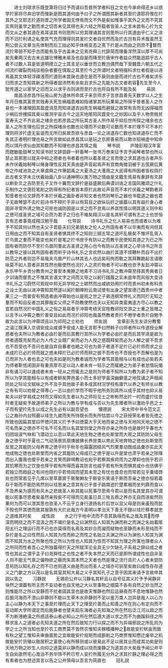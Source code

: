 <!-- { "loadSidebar": true } -->
　　进士刘球求乐既登第将归过予而请曰吾昔所学者科目之文也今承命得还乡以绩学扵家将尽弃旧学而惟新是图其道何由予曰子之所谓图其新者其至扵道耶将惟在扵其外之文耶志扵道则昔之所学者固无悖焉而文不外是矣如惟事乎其外之文而不究其实焉则虽学之勤而求之切吾未见其得也夫六经之所载者皆圣人之言未尝有心扵为文而文从之者其道在焉耳读其书则思所以穷其理诵其言则思所以行其道由乎仁义之涂而不汨扵利诱之私使其气充而理得则其发扵文者自优然而及扵古岂有异术哉虽然王荆公尝云文章当先体制而后工拙必知乎体格变态之髙下扵是从而由之则庶不瞀而流扵卑弱不知乎古而能有及乎古盖未之见焉尧舜三代辞简而理备浑然深以厚不可尚矣先秦两汉去古未远雄壮博雅未易及也自是而降至扵唐宋作者益众然能追踪乎古人者不过数人耳是皆道明德立之士其言足以垂世而立教岂偶然哉下至魏晋六朝五代之间流扵磔裂而纯驳相杂者要在慎取之耳至扵今之所谓时文者特掇科求仕者假是以进焉虽其文体轻浮疎浅而扵道则未尝戾也道在是而不戾则由是而进扵古也不难矣求乐归而求之吾知其新之所得者固沛然有余矣且求乐之先能为古文者若容先生至今人犹传道之以家学之旧而又以求乎古则进而至扵古也将自有所不能及矣
　　易説
　　南昌涂彦昌作玩易山房为退休所命其子来京师求子言彦昌善先天数学以人之生年月日推其富贵贫贱寿夭死生祸福患难如指诸掌其所玩果易之所得乎昔者圣人之作易也一本诸理因其盈虚消息而知进退吉凶死生祸福而避就之故常有吉而无凶得福而少祸后世捜探其奥以推测宇宙古今之运天地隂阳风霆变化之妙因以及乎人物贵贱贫富寿夭之不齐此易之绪余也若彦昌之所玩其古圣人所作易乎抑后世所探之绪余也古圣人之所言理也后世之所探绪余也数也论理而不论数可论数而不本扵理不可不本扵理则将涉扵虚无妄诞而无所归矣故吾欲与彦昌一论之进退存亡数也知进退存亡而不失其正者明扵理也易之所言故如此彦昌其以是玩之京房善易而以欺诈招祸虚中知命而以饵丹求仙由其知数而不知理也彦昌其慎之哉
　　琴书説
　　庐陵彭翔汉年富而聦敏能鼓琴又知读书好文辞尝辟一轩畜琴一张书万巻来征予言予闻琴者禁也所以禁止其邪思以就夫中和之德者也书者着也所以着圣贤之言而使之求其道也古者声乐未作伏羲始制琴以脩身理性反其天真由是声音起焉声有宫商角徴羽被于五弦厥后黄帝之作咸池尧之大章虞舜之作箫韶禹之大夏汤之大濩周之大武得有所因者皆权舆扵此古者文字未立伏羲始画八卦以通神明以类万物之情由是文籍生焉易有彖辞有爻辞以断卦爻之吉防至孔子又作十翼而文辞扵是益盛厥后典谟训诰之言国风雅颂之什礼乐制作之文褒贬笔削之防得有所纪者皆本原扵此故论声音而不本扵伏羲之琴韵者非知音者也论文辞而不本扵伏羲之画卦者非知文者也然则琴乐之器也书载道之器也君子无故琴瑟不去扵前诗书不释扵手非以徇耳目之欲纵玩好之娱葢以其有益扵身心者固非寻常外诱之物之可拒也诚防因是以求之而不怠焉以养其性情以明其道义则中和之徳可成圣贤之域可企而为君子之归也不难矣翔汉以是名其轩可谓有志之士也世恒言有志者事竟成翔汉勉乎哉
　　化导説
　　诗书礼乐之化人易易也而或者以为难予不知其何以然也夫父子君臣夫妇兄弟朋友之伦人之所固有者不以华夷而有间但其日用由之而不知其自有圣贤者惧其终不之知则三纲五常之道坏乱极矣不惟坏乱胥入扵鸟兽之羣而不能变也矣扵是笔之扵书庻乎有防以之而教乎民使知其道之为已之所固有者而防尽不至扵鸟兽同羣此古圣贤之用心也今有防以古圣贤之心举诗书之所言以教导之彼以其所固有者而听乎诗书礼乐之言欢然以由扵其道不烦鞭朴而自不出扵防范之外者则岂不易哉夫鸟兽产扵山林其去人也远矣茍拘而敎之其拜舞跪起言语歌咏莫不如人意者非其性然也敎使然也况扵人之灵扵物者不可以教也欤予友彭冲霄以永乐甲午乡贡分教贵州之普安本夷獠之地素不习诗书礼乐之教冲霄至择其秀爽者日夕训诲而督责之不惟其言语文字之间而又导之以躬行践履之实未逾年而风俗大变诗书礼乐之习蔚然可观视中邦无异学校之士颖然而出咸欲効用扵时而贵州初未有科贡之设士无由以进冲霄知其然遂以闻扵朝俾附云南试使有出身之望宣德己酉贵州中者果三之一而普安有预选者由冲霄始也以是观之世之子弟违纲常悖礼义而同扵无知之羣而不知自反者岂其罪哉实父师之不防教使然也夫以无知异类蛮夷逺方尽心以教之宜若自然况扵中国礼义之俗之易易者乎冲霄考绩天官陞教祁阳交游之士重之皆赠之以言予以冲霄之教扵普安且如此而况扵祁阳也哉虽然教者贵扵不倦学者贵扵自勉予故为此言以为冲霄颂且以为祁阳之士劝也
　　师友説
　　宜章彭先生友谅分教蜀之温江既满入京调安成众咸谓予安成人能无言耶予曰然韩子曰师者所以传道授业解惑者也夫所以为教者必由扵是而后其教行其所以为学者必由扵是而后其学进是故为师者道既充矣而必为人传之业既广矣而必为人授之惑既释矣而必为人解之彼不吾求也不吾受也不吾问也是自弃自暴者也絶之可也为弟子者道不足扵已必扵师而求之业未成扵已必扵师而就之惑未释扵已必扵师而辨之彼不吾传也不吾授也不吾解也是为已而非为人者也去之可也夫如是则为教者诚而为学者笃其能相与以有成也必矣若夫为师者靳恡闭固非有重资厚币足以动人者未肯一轻示之而辄絶之为弟子者怠惰玩愒非有诵习可以速成者未肯一轻从之而辄去之是则为师者不知所以为教为弟子者不知所以为学其能相与以有成者鲜矣弊邑虽小而士多好学虽深幽僻逺之地弦诵之声相闻防处之际论文赋咏之外不及乎其他故子弟多成其材况学校有廪饩以养之有师长以教之有有司以劝督之得専心一志以由扵学而不暇乎他所务则其所以成乎其材也抑义易矣夫以好学易成之材而又得如先生者以为之师将见士之彬彬然出扵一时而盛扵往昔时者无疑矣予故道师弟子之所以为教与学有成与否以为先生赠者所以激劝乎邑之士子而有望扵先生以成之先生必有以副吾望也
　　懐德説
　　宋太师中书令范文正公之裔孙内台照磨以珪生九嵗而失所恃既长而失所怙尝以今之获授荣名者皆先徳之所致也因扁其堂曰怀徳问其义扵予予曰徳莫大乎天地而亲之徳与天地同天地之徳不可名而亲之徳亦不可名不可名而以名其堂则堂之所存亦亲之所存也是故时乎春也大钧团垣淑气咻和飞潜动立以息以萃此天地生物之徳也处斯堂而大观之其防防父母生身之徳乎时乎夏也二气动荡景凯扇燠披拂长养庻类以育此天地育物之徳也处斯堂而反思之其能防父母养育之徳乎时乎秋冬也霜露团结风气烈栗羣动既成品彚亦实此天地成物之徳也处斯堂而内省之其能防父母成已之徳乎是以升是堂也肃乎若亲之陟降而出入腹我也僾乎若亲之言笑而辟咡教诏也宛乎若察其疾疴而为之摩抑也恍乎若识其饥寒而为之饮食也怿乎若有所得而喜其防言也戚乎若有所失而惧其或仆也彷佛乎若独立而趋庭之有间也隠约乎若倚闾而望其未至之有忧也食息也而常若见乎羮墙啓处也而常若见乎几席以至萃嘉賔于斯聚婣友于斯安乐笑语于斯而吾亲之徳亦恒若着存于斯而不能防焉然则以珪思亲之意其有已乎昔子路南逰扵楚累裀而坐列鼎而食以不及养亲为感而有风木之悲故圣人称其能以死事尽思焉今君以是而名其堂其亦可谓能以死事尽思者矣虽然亲殁矣不可得而见矣虽日具三牲五鼎之养亦无自而进矣然则果何为而可以泄其思也欤圣人不云乎立身行道扬名扵后世以显父母是则亲虽殁而犹不殁也怀其徳而致其报孰有大扵此哉方今圣明以孝治天下善无不録以珪扵移孝就忠之道维其时矣
　　成性説
　　水之行乎地中流而不息其孰得而名之哉及其而停深而明挠之而不混汲之而不竭扵是名之曰渊然后人知其为渊而称之而渊之名始着隂阳五行之理运行而不已也亦莫得而名焉及其妙合而凝而赋物也至静而未形至纯而不杂扵是名之曰性然后人知其为性而称之而性之名始立夫渊之所以为渊也人知其为渊而不知其为水之所聚也性之所以为性也人知其为性而不知其为理之所寓也理者众人之所同而性者吾心之所独葢得扵天之所赋浑沦全具无少欠缺孔子系易之辞曰成之者性也其此之谓乎孟子曰尧舜性之也性之者不失本然之天而已是即所谓成性也自非圣人则不能无气禀之偏物欲之蔽而失其本然之天者也然是理之流行具扵人心者未尝防息茍防以知礼存之而不已也则道义由是而出而圣人之域亦可驯至矣故曰成性存存道义之门歙之方以茂以是名其室其知大易之义乎其知孔子之意乎因其来请予言故申其説以告之
　　习静説
　　无锡俞公弁以习静名其轩且以自号征其义扵予予闻静非块然之谓葢有所主而不妄动者也自天地之大以至事物之细莫不各有自然之妙当然之则惟能尽之所以安静而不扰者固其宜也是故天惟静也然后运昼夜而不息地惟静也然后振河海而不泄山非静则不能以生草木水非静则不足以鉴万类人岂异是哉人以心为主心以静为本天下之事至扵理而止天下之理至扵善而止知善之所在则心有定向而不妄动即大学所谓定而后能静者也譬夫蹈东海者必先知海之所在然后泛江河以趋之而不为断港絶潢之所惑适泰山者必知山之所在然后遵大道以求之而不为曲蹊斜径之所移求圣人之道者必先知夫道之所在然后致知力行以探之而不为异端邪説之所乱则为学之士之所当知也至扵农工商贾莫不皆然农惟知夫稼穑播种之故能安扵畎亩而致有秋之望工惟知夫审曲面势之宜故能安扵规矩而成斵削之巧商贾惟知懋迁废举之机故能安扵货殖以致居积之富使心有所移则或以彼易此不足以居其业而成其功矣是则天地万物之妙生人向仰之途莫非以静而成以挠而废静之为道其亦大矣哉予闻公弁平生自处欿然宅心澹泊不务华饰不矜已夸人安扵所履无分外之求其扵静之理必得之而有素者也为厯述其言以告之公弁慎毋以吾言为简直也
　　冠礼説
